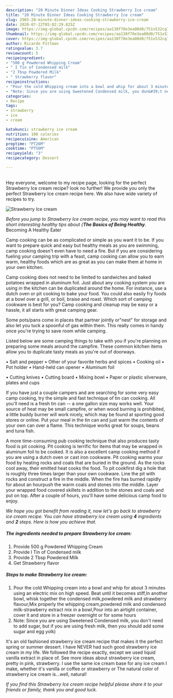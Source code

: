 ```yaml
---
description: "20 Minute Dinner Ideas Cooking Strawberry Ice cream"
title: "20 Minute Dinner Ideas Cooking Strawberry Ice cream"
slug: 2965-20-minute-dinner-ideas-cooking-strawberry-ice-cream
date: 2020-07-22T05:02:29.825Z
image: https://img-global.cpcdn.com/recipes/aa138f70e3ea08d0/751x532cq70/strawberry-ice-cream-recipe-main-photo.jpg
thumbnail: https://img-global.cpcdn.com/recipes/aa138f70e3ea08d0/751x532cq70/strawberry-ice-cream-recipe-main-photo.jpg
cover: https://img-global.cpcdn.com/recipes/aa138f70e3ea08d0/751x532cq70/strawberry-ice-cream-recipe-main-photo.jpg
author: Ricardo Pittman
ratingvalue: 3.7
reviewcount: 5
recipeingredient:
- "500 g Powdered Whipping Cream"
- " I Tin of Condensed milk"
- "2 Tbsp Powdered Milk"
- " Strawberry flavor"
recipeinstructions:
- "Pour the cold Whipping cream into a bowl and whip for about 3 minutes using an electric mix on high speed. Beat until it becomes stiff,In another bowl, whisk together the condensed milk,powdered milk and strawberry flavour,Mix properly the whipping cream,powdered milk and condensed milk-strawberry extract mix in a bowl,Pour into an airtight container, cover it and store in a freezer overnight or for some hours"
- "Note: Since you are using Sweetened Condensed milk, you don&#39;t need to add sugar, but if you are using fresh milk, then you should add some sugar and egg yolk)"
categories:
- Recipe
tags:
- strawberry
- ice
- cream

katakunci: strawberry ice cream 
nutrition: 108 calories
recipecuisine: American
preptime: "PT26M"
cooktime: "PT56M"
recipeyield: "3"
recipecategory: Dessert

---
```

<br>
Hey everyone, welcome to my recipe page, looking for the perfect Strawberry Ice cream recipe? look no further! We provide you only the perfect Strawberry Ice cream recipe here. We also have wide variety of recipes to try.
<br>


![Strawberry Ice cream](https://img-global.cpcdn.com/recipes/aa138f70e3ea08d0/751x532cq70/strawberry-ice-cream-recipe-main-photo.jpg)

<i>Before you jump to Strawberry Ice cream recipe, you may want to read this short interesting healthy tips about {<strong>The Basics of Being Healthy</strong>.</i>
Becoming A Healthy Eater

    
Camp cooking can be as complicated or simple as you want it to be. If you want to prepare quick and easy but healthy meals as you are swimming, camp cooking doesn't even have to need a fire. But if you are considering fueling your camping trip with a feast, camp cooking can allow you to earn warm, healthy foods which are as great as you can make them at home in your own kitchen.

Camp cooking does not need to be limited to sandwiches and baked potatoes wrapped in aluminum foil.  Just about any cooking system you are using in the kitchen can be duplicated around the home. For instance, use a dutch oven or pit cooking to bake your food. You could also easily fry foods at a bowl over a grill, or boil, braise and roast. Which sort of camping cookware is best for you? Camp cooking and cleanup may be easy or a hassle, it all starts with great camping gear.

Some pots/pans come in places that partner jointly or"nest" for storage and also let you tuck a spoonful of gas within them. This really comes in handy once you're trying to save room while camping.

Listed below are some camping things to take with you if you're planning on preparing some meals around the campfire. These common kitchen items allow you to duplicate tasty meals as you're out of doorways.

• Salt and pepper
• Other of your favorite herbs and spices
• Cooking oil
• Pot holder
• Hand-held can opener
• Aluminum foil

• Cutting knives
• Cutting board
• Mixing bowl
• Paper or plastic silverware, plates and cups

If you have just a couple campers and are searching for some very easy camp cooking, try the simple and fast technique of tin can cooking. All you'll need is a fresh tin can -- a one gallon size may works well. Your source of heat may be small campfire, or when wood burning is prohibited, a little buddy burner will work nicely, which may be found at sporting good stores or online. Put your meal in the tin can and just warm the contents of your own can over a flame.  This technique works great for soups, beans and tuna fish.

A more time-consuming pub cooking technique that also produces tasty food is pit cooking. Pit cooking is terrific for items that may be wrapped in aluminum foil to be cooked.  It is also a excellent camp cooking method if you are using a dutch oven or cast iron cookware. Pit cooking warms your food by heating rocks and coals that are buried in the ground. As the rocks cool away, their emitted heat cooks the food. To pit cookfirst dig a hole that is roughly three times larger than your own cookware. Line the pit with rocks and construct a fire in the middle. When the fire has burned rapidly for about an hourpush the warm coals and stones into the middle. Layer your wrapped food covered skillets in addition to the stones and coals and put on top. After a couple of hours, you'll have some delicious camp food to enjoy.


<i>We hope you got benefit from reading it, now let's go back to strawberry ice cream recipe. You can have strawberry ice cream using <strong>4</strong> ingredients and <strong>2</strong> steps. Here is how you achieve that.
</i>

##### The ingredients needed to prepare Strawberry Ice cream:

1. Provide 500 g Powdered Whipping Cream
1. Provide  I Tin of Condensed milk
1. Provide 2 Tbsp Powdered Milk
1. Get  Strawberry flavor


##### Steps to make Strawberry Ice cream:

1. Pour the cold Whipping cream into a bowl and whip for about 3 minutes using an electric mix on high speed. Beat until it becomes stiff,In another bowl, whisk together the condensed milk,powdered milk and strawberry flavour,Mix properly the whipping cream,powdered milk and condensed milk-strawberry extract mix in a bowl,Pour into an airtight container, cover it and store in a freezer overnight or for some hours
1. Note: Since you are using Sweetened Condensed milk, you don&#39;t need to add sugar, but if you are using fresh milk, then you should add some sugar and egg yolk)


It&#39;s an old fashioned strawberry ice cream recipe that makes it the perfect spring or summer dessert. I have NEVER had such good strawberry ice cream in my life. We followed the recipe exactly, except we used liquid vanilla extract in place of. See more ideas about strawberry ice cream, pretty in pink, strawberry. I use the same ice cream base for any ice cream I make, whether it&#39;s vanilla or coffee or strawberry or The natural color of strawberry ice cream is…well, natural! 

<i>If you find this Strawberry Ice cream recipe helpful please share it to your friends or family, thank you and good luck.</i>
